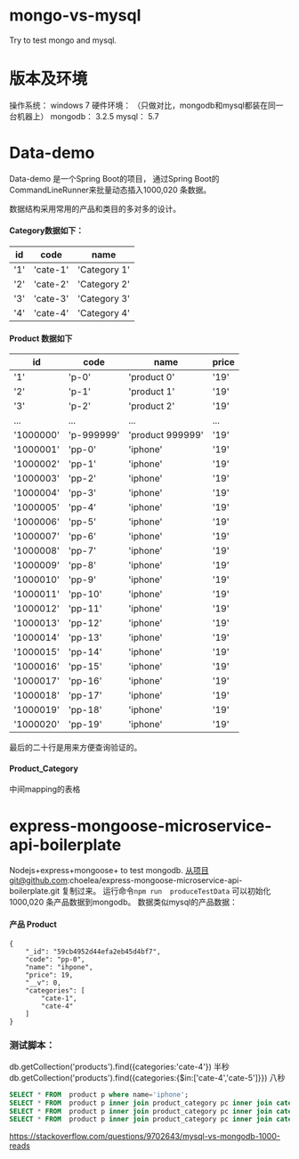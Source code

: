 # mongo-vs-mysql
Try to test mongo and mysql.
# 版本及环境
操作系统：  windows 7
硬件环境： （只做对比，mongodb和mysql都装在同一台机器上）
mongodb：  3.2.5
mysql：    5.7 

# Data-demo
Data-demo 是一个Spring Boot的项目， 通过Spring Boot的CommandLineRunner来批量动态插入1000,020 条数据。

数据结构采用常用的产品和类目的多对多的设计。 
#### Category数据如下：


id | code | name  
---|-----|----
'1'| 'cate-1'| 'Category 1'
'2'| 'cate-2'| 'Category 2'
'3'| 'cate-3'| 'Category 3'
'4'| 'cate-4'| 'Category 4'
#### Product 数据如下
id | code | name  | price
-- | ---- | ----- | -----
'1'| 'p-0'| 'product 0'| '19'
'2'| 'p-1'| 'product 1'| '19'
'3'| 'p-2'| 'product 2'| '19'
 ...|  ... |  ...          |...
'1000000'| 'p-999999'| 'product 999999'| '19'
'1000001'| 'pp-0'| 'iphone'| '19'
'1000002'| 'pp-1'| 'iphone'| '19'
'1000003'| 'pp-2'| 'iphone'| '19'
'1000004'| 'pp-3'| 'iphone'| '19'
'1000005'| 'pp-4'| 'iphone'| '19'
'1000006'| 'pp-5'| 'iphone'| '19'
'1000007'| 'pp-6'| 'iphone'| '19'
'1000008'| 'pp-7'| 'iphone'| '19'
'1000009'| 'pp-8'| 'iphone'| '19'
'1000010'| 'pp-9'| 'iphone'| '19'
'1000011'| 'pp-10'| 'iphone'| '19'
'1000012'| 'pp-11'| 'iphone'| '19'
'1000013'| 'pp-12'| 'iphone'| '19'
'1000014'| 'pp-13'| 'iphone'| '19'
'1000015'| 'pp-14'| 'iphone'| '19'
'1000016'| 'pp-15'| 'iphone'| '19'
'1000017'| 'pp-16'| 'iphone'| '19'
'1000018'| 'pp-17'| 'iphone'| '19'
'1000019'| 'pp-18'| 'iphone'| '19'
'1000020'| 'pp-19'| 'iphone'| '19'	

最后的二十行是用来方便查询验证的。

#### Product_Category
中间mapping的表格


# express-mongoose-microservice-api-boilerplate
Nodejs+express+mongoose+ to test mongodb. 从项目git@github.com:choelea/express-mongoose-microservice-api-boilerplate.git 复制过来。
运行命令`npm run  produceTestData` 可以初始化1000,020 条产品数据到mongodb。 数据类似mysql的产品数据：

#### 产品 Product
```
{
	"_id": "59cb4952d44efa2eb45d4bf7",
	"code": "pp-0",
	"name": "ihpone",
	"price": 19,
	"__v": 0,
	"categories": [
		"cate-1",
		"cate-4"
	]
}
```


### 测试脚本：
db.getCollection('products').find({categories:'cate-4'})  半秒
db.getCollection('products').find({categories:{$in:['cate-4','cate-5']}}) 八秒

``` sql
SELECT * FROM  product p where name='iphone';
SELECT * FROM  product p inner join product_category pc inner join category c on p.id=pc.product_id and pc.category_id=c.id where c.code ='cate-4';  超快，时间可以忽略
SELECT * FROM  product p inner join product_category pc inner join category c on p.id=pc.product_id and pc.category_id=c.id where c.code ='cate-4' or c.code='cate-5'; 历时6妙多
SELECT * FROM  product p inner join product_category pc inner join category c on p.id=pc.product_id and pc.category_id=c.id where c.code  in ('cate-4','iphone');历时6妙多
```


https://stackoverflow.com/questions/9702643/mysql-vs-mongodb-1000-reads

